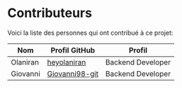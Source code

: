 # Contributeurs

Voici la liste des personnes qui ont contribué à ce projet:

| Nom      | Profil GitHub                                       | Profil            |
| -------- | --------------------------------------------------- | ----------------- |
| Olaniran | [heyolaniran](https://github.com/heyolaniran)       | Backend Developer |
| Giovanni | [Giovanni98-git](https://github.com/Giovanni98-git) | Backend Developer |
